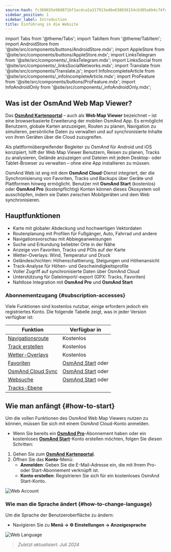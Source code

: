 ```yaml
---
source-hash: fc360655e98d871bf1acdca2a317913ed6e638036154cb305a6b4c74fd518f33
sidebar_position: 1
sidebar_label: Introduction
title: Einführung in die Website
---
```

import Tabs from '@theme/Tabs';
import TabItem from '@theme/TabItem';
import AndroidStore from '@site/src/components/buttons/AndroidStore.mdx';
import AppleStore from '@site/src/components/buttons/AppleStore.mdx';
import LinksTelegram from '@site/src/components/_linksTelegram.mdx';
import LinksSocial from '@site/src/components/_linksSocialNetworks.mdx';
import Translate from '@site/src/components/Translate.js';
import InfoIncompleteArticle from '@site/src/components/_infoIncompleteArticle.mdx';
import ProFeature from '@site/src/components/buttons/ProFeature.mdx';
import InfoAndroidOnly from '@site/src/components/_infoAndroidOnly.mdx';


<InfoIncompleteArticle/>

## Was ist der OsmAnd Web Map Viewer?

Das [**OsmAnd Kartenportal**](https://osmand.net/map) – auch als **Web Map Viewer** bezeichnet – ist eine browserbasierte Erweiterung der mobilen OsmAnd App. Es ermöglicht Benutzern, globale Karten anzuzeigen, Routen zu planen, Navigation zu simulieren, persönliche Daten zu verwalten und auf synchronisierte Inhalte von ihren Geräten über die Cloud zuzugreifen.

Als plattformübergreifender Begleiter zu OsmAnd für Android und iOS konzipiert, hilft der Web Map Viewer Benutzern, Reisen zu planen, Tracks zu analysieren, Gelände anzuzeigen und Dateien mit jedem Desktop- oder Tablet-Browser zu verwalten – ohne eine App installieren zu müssen.

OsmAnd Web ist eng mit dem **OsmAnd Cloud**-Dienst integriert, der die Synchronisierung von Favoriten, Tracks und Backups über Geräte und Plattformen hinweg ermöglicht. Benutzer mit **OsmAnd Start** (kostenlos) oder **OsmAnd Pro** (kostenpflichtig) Konten können dieses Ökosystem voll ausschöpfen, indem sie Daten zwischen Mobilgeräten und dem Web synchronisieren.



## Hauptfunktionen

- Karte mit globaler Abdeckung und hochwertigen Vektordaten
- Routenplanung mit Profilen für Fußgänger, Auto, Fahrrad und andere
- Navigationsvorschau mit Abbiegeanweisungen
- Suche und Erkundung beliebter Orte in der Nähe
- Anzeige von Favoriten, Tracks und POIs auf der Karte
- Wetter-Overlays: Wind, Temperatur und Druck
- Geländeschichten: Höhenschattierung, Steigungen und Höhenansicht
- Track-Analyse für Höhen- und Geschwindigkeitsprofile
- Voller Zugriff auf synchronisierte Daten über OsmAnd Cloud
- Unterstützung für Dateiimport/-export (GPX: Tracks, Favoriten)
- Nahtlose Integration mit **OsmAnd Pro** und **OsmAnd Start**



### Abonnementzugang {#subscription-accesses}

Viele Funktionen sind kostenlos nutzbar, einige erfordern jedoch ein registriertes Konto.
Die folgende Tabelle zeigt, was in jeder Version verfügbar ist:

| Funktion | Verfügbar in |
|--------|--------------|
| [Navigationsroute](./planner.md) | Kostenlos |
| [Track erstellen](./planner.md) | Kostenlos |
| [Wetter-Overlays](./web-map.md) | Kostenlos |
| [Favoriten](./web-map.md) | [OsmAnd Start](https://osmand.net/blog/start) oder <ProFeature/> |
| [OsmAnd Cloud Sync](./web-cloud.md) | [OsmAnd Start](https://osmand.net/blog/start) oder <ProFeature/> |
| [Websuche](./web-search.md) | [OsmAnd Start](https://osmand.net/blog/start) oder <ProFeature/> |
| [Tracks-Ebene](./web-map.md) | <ProFeature/> |


## Wie man anfängt {#how-to-start}

Um die vollen Funktionen des OsmAnd Web Map Viewers nutzen zu können, müssen Sie sich mit einem OsmAnd Cloud-Konto anmelden.

- Wenn Sie bereits ein [**OsmAnd Pro**](../personal/osmand-cloud.md#login)-Abonnement haben oder ein kostenloses [**OsmAnd Start**](../personal/osmand-cloud.md#osmand-start)-Konto erstellen möchten, folgen Sie diesen Schritten:

1. Gehen Sie zum [**OsmAnd Kartenportal**](https://osmand.net/map).
2. Öffnen Sie das **Konto**-Menü:
   - **Anmelden**: Geben Sie die E-Mail-Adresse ein, die mit Ihrem Pro- oder Start-Abonnement verknüpft ist.
   - **Konto erstellen**: Registrieren Sie sich für ein kostenloses OsmAnd Start-Konto.

![Web Account](@site/static/img/web/web_account.png)



### Wie man die Sprache ändert {#how-to-change-language}

Um die Sprache der Benutzeroberfläche zu ändern:

- Navigieren Sie zu **Menü → ⚙ Einstellungen → Anzeigesprache**

![Web Language](@site/static/img/web/web_language.png)


> *Zuletzt aktualisiert: Juli 2024*